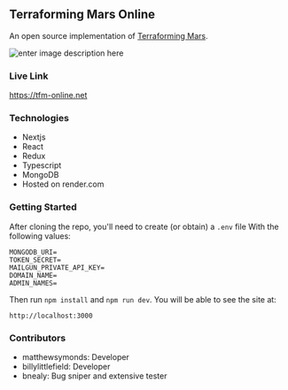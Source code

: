## Terraforming Mars Online
An open source implementation of [Terraforming Mars](https://www.fryxgames.se/games/terraforming-mars/).

![enter image description here](https://images2.imgbox.com/cd/ee/m8vt6rdZ_o.png)

### Live Link
https://tfm-online.net

### Technologies
 - Nextjs
 - React
 - Redux
 - Typescript
 - MongoDB
 - Hosted on render.com

### Getting Started
After cloning the repo, you'll need to create (or obtain) a `.env` file With the following values:
```
MONGODB_URI=
TOKEN_SECRET=
MAILGUN_PRIVATE_API_KEY=
DOMAIN_NAME=
ADMIN_NAMES=
```
Then run `npm install` and `npm run dev`. You will be able to see the site at:
```
http://localhost:3000
```

### Contributors
- matthewsymonds: Developer
- billylittlefield: Developer
- bnealy: Bug sniper and extensive tester
